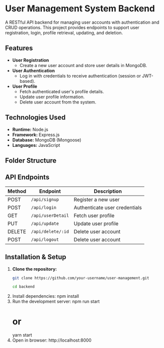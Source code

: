 # User Management System Backend

A RESTful API backend for managing user accounts with authentication and CRUD operations. This project provides endpoints to support user registration, login, profile retrieval, updating, and deletion.

## Features

- **User Registration**
  - Create a new user account and store user details in MongoDB.
- **User Authentication**
  - Log in with credentials to receive authentication (session or JWT-based).
- **User Profile**
  - Fetch authenticated user's profile details.
  - Update user profile information.
  - Delete user account from the system.

## Technologies Used

- **Runtime:** Node.js
- **Framework:** Express.js
- **Database:** MongoDB (Mongoose)
- **Languages:** JavaScript

## Folder Structure

## API Endpoints

| Method | Endpoint               | Description                   |
|--------|----------------------- |-------------------------------|
| POST   | `/api/signup`          | Register a new user           |
| POST   | `/api/login`           | Authenticate user credentials |
| GET    | `/api/userDetail`      | Fetch user profile            |
| PUT    | `/api/update`          | Update user profile           |
| DELETE | `/api/delete/:id`      | Delete user account           |
| POST   | `/api/logout`          | Delete user account           |


## Installation & Setup

1. **Clone the repository:**
   ```bash
   git clone https://github.com/your-username/user-management.git

   cd backend
2. Install dependencies:
   npm install
3. Run the development server:
    npm run start
    # or
    yarn start
4. Open in browser:
   http://localhost:8000